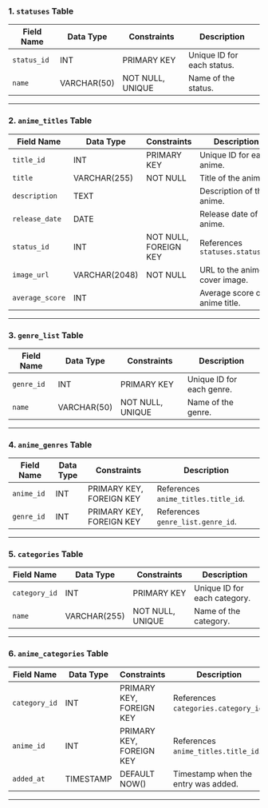 ### 1. `statuses` Table

| Field Name  | Data Type     | Constraints           | Description                |
|-------------|---------------|-----------------------|----------------------------|
| `status_id` | INT           | PRIMARY KEY           | Unique ID for each status. |
| `name`      | VARCHAR(50)   | NOT NULL, UNIQUE      | Name of the status.        |

---

### 2. `anime_titles` Table

| Field Name      | Data Type       | Constraints                 | Description                     |
|-----------------|-----------------|-----------------------------|---------------------------------|
| `title_id`      | INT             | PRIMARY KEY                 | Unique ID for each anime.       |
| `title`         | VARCHAR(255)    | NOT NULL                    | Title of the anime.             |
| `description`   | TEXT            |                             | Description of the anime.       |
| `release_date`  | DATE            |                             | Release date of the anime.      |
| `status_id`     | INT             | NOT NULL, FOREIGN KEY       | References `statuses.status_id` |
| `image_url`     | VARCHAR(2048)   | NOT NULL                    | URL to the anime cover image.   |
| `average_score` | INT             |                             | Average score of anime title.   |

---

### 3. `genre_list` Table

| Field Name  | Data Type     | Constraints           | Description                |
|-------------|---------------|-----------------------|----------------------------|
| `genre_id`  | INT           | PRIMARY KEY           | Unique ID for each genre.  |
| `name`      | VARCHAR(50)   | NOT NULL, UNIQUE      | Name of the genre.         |

---

### 4. `anime_genres` Table

| Field Name  | Data Type     | Constraints                        | Description                          |
|-------------|---------------|------------------------------------|--------------------------------------|
| `anime_id`  | INT           | PRIMARY KEY, FOREIGN KEY           | References `anime_titles.title_id`.  |
| `genre_id`  | INT           | PRIMARY KEY, FOREIGN KEY           | References `genre_list.genre_id`.    |

---

### 5. `categories` Table

| Field Name    | Data Type     | Constraints           | Description                         |
|---------------|---------------|-----------------------|-------------------------------------|
| `category_id` | INT           | PRIMARY KEY           | Unique ID for each category.        |
| `name`        | VARCHAR(255)  | NOT NULL, UNIQUE      | Name of the category.               |

---

### 6. `anime_categories` Table

| Field Name    | Data Type     | Constraints                        | Description                          |
|---------------|---------------|------------------------------------|--------------------------------------|
| `category_id` | INT           | PRIMARY KEY, FOREIGN KEY           | References `categories.category_id`. |
| `anime_id`    | INT           | PRIMARY KEY, FOREIGN KEY           | References `anime_titles.title_id`.  |
| `added_at`    | TIMESTAMP     | DEFAULT NOW()                      | Timestamp when the entry was added.  |

---
